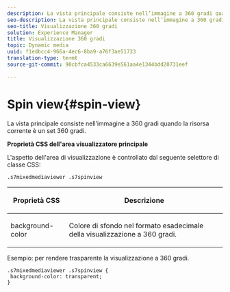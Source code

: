 ```yaml
---
description: La vista principale consiste nell’immagine a 360 gradi quando la risorsa corrente è un set 360 gradi.
seo-description: La vista principale consiste nell’immagine a 360 gradi quando la risorsa corrente è un set 360 gradi.
seo-title: Visualizzazione 360 gradi
solution: Experience Manager
title: Visualizzazione 360 gradi
topic: Dynamic media
uuid: f1edbcc4-966a-4ec6-8ba9-a76f3ae51733
translation-type: tm+mt
source-git-commit: 90cbfca4533ca6639e561aa4e1344bdd20731eef

---
```



# Spin view{#spin-view}

La vista principale consiste nell’immagine a 360 gradi quando la risorsa corrente è un set 360 gradi.

<!--<a id="section_061E550C1C1D4DB2BD663A898895B38C"></a>-->

**Proprietà CSS dell&#39;area visualizzatore principale**

L&#39;aspetto dell&#39;area di visualizzazione è controllato dal seguente selettore di classe CSS:

```
.s7mixedmediaviewer .s7spinview
```

<table id="table_94EE3F5BBE4547C0B4943471CEE7EDE4"> 
 <thead> 
  <tr> 
   <th colname="col1" class="entry"> <p> Proprietà CSS </p> </th> 
   <th colname="col2" class="entry"> <p>Descrizione </p> </th> 
  </tr> 
 </thead>
 <tbody> 
  <tr> 
   <td colname="col1"> <p> <span class="codeph"> background-color </span> </p> </td> 
   <td colname="col2"> <p> Colore di sfondo nel formato esadecimale della visualizzazione a 360 gradi. </p> </td> 
  </tr> 
 </tbody> 
</table>

Esempio: per rendere trasparente la visualizzazione a 360 gradi.

```
.s7mixedmediaviewer .s7spinview { 
 background-color: transparent; 
}
```

